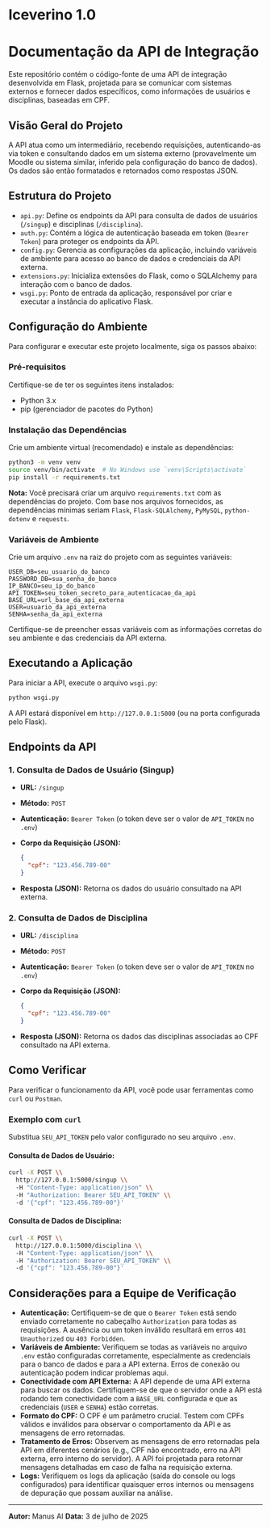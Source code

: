 # Iceverino 1.0
# Documentação da API de Integração

Este repositório contém o código-fonte de uma API de integração desenvolvida em Flask, projetada para se comunicar com sistemas externos e fornecer dados específicos, como informações de usuários e disciplinas, baseadas em CPF.

## Visão Geral do Projeto

A API atua como um intermediário, recebendo requisições, autenticando-as via token e consultando dados em um sistema externo (provavelmente um Moodle ou sistema similar, inferido pela configuração do banco de dados). Os dados são então formatados e retornados como respostas JSON.

## Estrutura do Projeto

- `api.py`: Define os endpoints da API para consulta de dados de usuários (`/singup`) e disciplinas (`/disciplina`).
- `auth.py`: Contém a lógica de autenticação baseada em token (`Bearer Token`) para proteger os endpoints da API.
- `config.py`: Gerencia as configurações da aplicação, incluindo variáveis de ambiente para acesso ao banco de dados e credenciais da API externa.
- `extensions.py`: Inicializa extensões do Flask, como o SQLAlchemy para interação com o banco de dados.
- `wsgi.py`: Ponto de entrada da aplicação, responsável por criar e executar a instância do aplicativo Flask.

## Configuração do Ambiente

Para configurar e executar este projeto localmente, siga os passos abaixo:

### Pré-requisitos

Certifique-se de ter os seguintes itens instalados:

- Python 3.x
- pip (gerenciador de pacotes do Python)

### Instalação das Dependências

Crie um ambiente virtual (recomendado) e instale as dependências:

```bash
python3 -m venv venv
source venv/bin/activate  # No Windows use `venv\Scripts\activate`
pip install -r requirements.txt
```

**Nota:** Você precisará criar um arquivo `requirements.txt` com as dependências do projeto. Com base nos arquivos fornecidos, as dependências mínimas seriam `Flask`, `Flask-SQLAlchemy`, `PyMySQL`, `python-dotenv` e `requests`.

### Variáveis de Ambiente

Crie um arquivo `.env` na raiz do projeto com as seguintes variáveis:

```
USER_DB=seu_usuario_do_banco
PASSWORD_DB=sua_senha_do_banco
IP_BANCO=seu_ip_do_banco
API_TOKEN=seu_token_secreto_para_autenticacao_da_api
BASE_URL=url_base_da_api_externa
USER=usuario_da_api_externa
SENHA=senha_da_api_externa
```

Certifique-se de preencher essas variáveis com as informações corretas do seu ambiente e das credenciais da API externa.

## Executando a Aplicação

Para iniciar a API, execute o arquivo `wsgi.py`:

```bash
python wsgi.py
```

A API estará disponível em `http://127.0.0.1:5000` (ou na porta configurada pelo Flask).

## Endpoints da API

### 1. Consulta de Dados de Usuário (Singup)

- **URL:** `/singup`
- **Método:** `POST`
- **Autenticação:** `Bearer Token` (o token deve ser o valor de `API_TOKEN` no `.env`)
- **Corpo da Requisição (JSON):**

  ```json
  {
    "cpf": "123.456.789-00"
  }
  ```

- **Resposta (JSON):** Retorna os dados do usuário consultado na API externa.

### 2. Consulta de Dados de Disciplina

- **URL:** `/disciplina`
- **Método:** `POST`
- **Autenticação:** `Bearer Token` (o token deve ser o valor de `API_TOKEN` no `.env`)
- **Corpo da Requisição (JSON):**

  ```json
  {
    "cpf": "123.456.789-00"
  }
  ```

- **Resposta (JSON):** Retorna os dados das disciplinas associadas ao CPF consultado na API externa.

## Como Verificar

Para verificar o funcionamento da API, você pode usar ferramentas como `curl` ou `Postman`.

### Exemplo com `curl`

Substitua `SEU_API_TOKEN` pelo valor configurado no seu arquivo `.env`.

#### Consulta de Dados de Usuário:

```bash
curl -X POST \\
  http://127.0.0.1:5000/singup \\
  -H "Content-Type: application/json" \\
  -H "Authorization: Bearer SEU_API_TOKEN" \\
  -d '{"cpf": "123.456.789-00"}'
```

#### Consulta de Dados de Disciplina:

```bash
curl -X POST \\
  http://127.0.0.1:5000/disciplina \\
  -H "Content-Type: application/json" \\
  -H "Authorization: Bearer SEU_API_TOKEN" \\
  -d '{"cpf": "123.456.789-00"}'
```

## Considerações para a Equipe de Verificação

- **Autenticação:** Certifiquem-se de que o `Bearer Token` está sendo enviado corretamente no cabeçalho `Authorization` para todas as requisições. A ausência ou um token inválido resultará em erros `401 Unauthorized` ou `403 Forbidden`.
- **Variáveis de Ambiente:** Verifiquem se todas as variáveis no arquivo `.env` estão configuradas corretamente, especialmente as credenciais para o banco de dados e para a API externa. Erros de conexão ou autenticação podem indicar problemas aqui.
- **Conectividade com API Externa:** A API depende de uma API externa para buscar os dados. Certifiquem-se de que o servidor onde a API está rodando tem conectividade com a `BASE_URL` configurada e que as credenciais (`USER` e `SENHA`) estão corretas.
- **Formato do CPF:** O CPF é um parâmetro crucial. Testem com CPFs válidos e inválidos para observar o comportamento da API e as mensagens de erro retornadas.
- **Tratamento de Erros:** Observem as mensagens de erro retornadas pela API em diferentes cenários (e.g., CPF não encontrado, erro na API externa, erro interno do servidor). A API foi projetada para retornar mensagens detalhadas em caso de falha na requisição externa.
- **Logs:** Verifiquem os logs da aplicação (saída do console ou logs configurados) para identificar quaisquer erros internos ou mensagens de depuração que possam auxiliar na análise.

---

**Autor:** Manus AI
**Data:** 3 de julho de 2025


